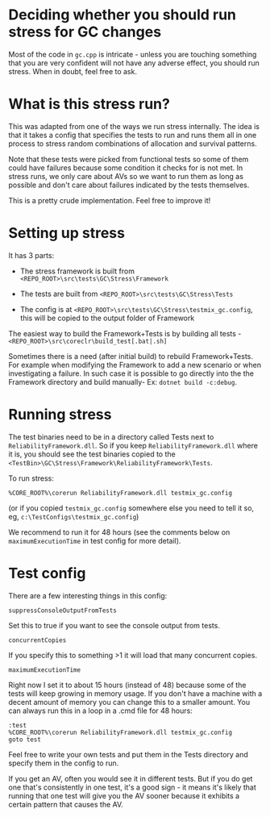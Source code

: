 # Deciding whether you should run stress for GC changes

Most of the code in `gc.cpp` is intricate - unless you are touching something that you are very confident will not have any adverse effect, you should run stress. When in doubt, feel free to ask.

# What is this stress run?

This was adapted from one of the ways we run stress internally. The idea is that it takes a config that specifies the tests to run and runs them all in one process to stress random combinations of allocation and survival patterns.

Note that these tests were picked from functional tests so some of them could have failures because some condition it checks for is not met. In stress runs, we only care about AVs so we want to run them as long as possible and don't care about failures indicated by the tests themselves.

This is a pretty crude implementation. Feel free to improve it!

# Setting up stress

It has 3 parts:

- The stress framework is built from `<REPO_ROOT>\src\tests\GC\Stress\Framework`

- The tests are built from `<REPO_ROOT>\src\tests\GC\Stress\Tests`

- The config is at `<REPO_ROOT>\src\tests\GC\Stress\testmix_gc.config`, this will be copied to the output folder of Framework

The easiest way to build the Framework+Tests is by building all tests - `<REPO_ROOT>\src\coreclr\build_test[.bat|.sh]`

Sometimes there is a need (after initial build) to rebuild Framework+Tests. For example when modifying the Framework to add a new scenario or when investigating a failure.
In such case it is possible to go directly into the the Framework directory and build manually- Ex: `dotnet build -c:debug`.

# Running stress

The test binaries need to be in a directory called Tests next to `ReliabilityFramework.dll`. So if you keep `ReliabilityFramework.dll` where it is, you should see the test binaries copied to the `<TestBin>\GC\Stress\Framework\ReliabilityFramework\Tests`.

To run stress:

`%CORE_ROOT%\corerun ReliabilityFramework.dll testmix_gc.config`

(or if you copied `testmix_gc.config` somewhere else you need to tell it so, eg, `c:\TestConfigs\testmix_gc.config`)

We recommend to run it for 48 hours (see the comments below on `maximumExecutionTime` in test config for more detail).

# Test config

There are a few interesting things in this config:

  `suppressConsoleOutputFromTests`

Set this to true if you want to see the console output from tests.

  `concurrentCopies`

If you specify this to something >1 it will load that many concurrent copies.

  `maximumExecutionTime`

Right now I set it to about 15 hours (instead of 48) because some of the tests will keep growing in memory usage. If you don't have a machine with a decent amount of memory you can change this to a smaller amount. You can always run this in a loop in a .cmd file for 48 hours:

```
:test
%CORE_ROOT%\corerun ReliabilityFramework.dll testmix_gc.config
goto test
```

Feel free to write your own tests and put them in the Tests directory and specify them in the config to run.

If you get an AV, often you would see it in different tests. But if you do get one that's consistently in one test, it's a good sign - it means it's likely that running that one test will give you the AV sooner because it exhibits a certain pattern that causes the AV.
